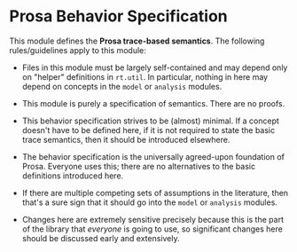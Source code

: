 # Prosa Behavior Specification 

This module defines the **Prosa trace-based semantics**. The following rules/guidelines apply to this module:

- Files in this module must be largely self-contained and may depend only on "helper" definitions in `rt.util`. In particular, nothing in here may depend on concepts in the `model` or `analysis` modules.

- This module is purely a specification of semantics. There are no proofs.

- This behavior specification strives to be (almost) minimal. If a concept doesn't have to be defined here, if it is not required to state the basic trace semantics, then it should be introduced elsewhere. 

- The behavior specification is the universally agreed-upon foundation of Prosa. Everyone uses this; there are no alternatives to the basic definitions introduced here.

- If there are multiple competing sets of assumptions in the literature, then that's a sure sign that it should go into the `model` or `analysis` modules.

- Changes here are extremely sensitive precisely because this is the part of the library that *everyone* is going to use, so significant changes here should be discussed early and extensively.
